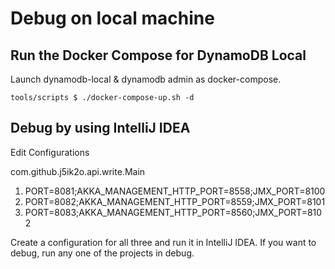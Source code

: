 # Debug on local machine

## Run the Docker Compose for DynamoDB Local

Launch dynamodb-local & dynamodb admin as docker-compose.

```shell
tools/scripts $ ./docker-compose-up.sh -d
```

## Debug by using IntelliJ IDEA

Edit Configurations

com.github.j5ik2o.api.write.Main

1. PORT=8081;AKKA_MANAGEMENT_HTTP_PORT=8558;JMX_PORT=8100
2. PORT=8082;AKKA_MANAGEMENT_HTTP_PORT=8559;JMX_PORT=8101
3. PORT=8083;AKKA_MANAGEMENT_HTTP_PORT=8560;JMX_PORT=8102

Create a configuration for all three and run it in IntelliJ IDEA. If you want to debug, run any one of the projects in debug.